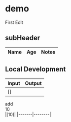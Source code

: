 # demo 

First Edit

## subHeader

 |Name|Age|Notes|
 |----|---|-----|

 ## Local  Development

| Input | Output |
|-------|--------|
|[]<br />
add<br />
10<br />|[10]|
|-------|--------|
 
  
